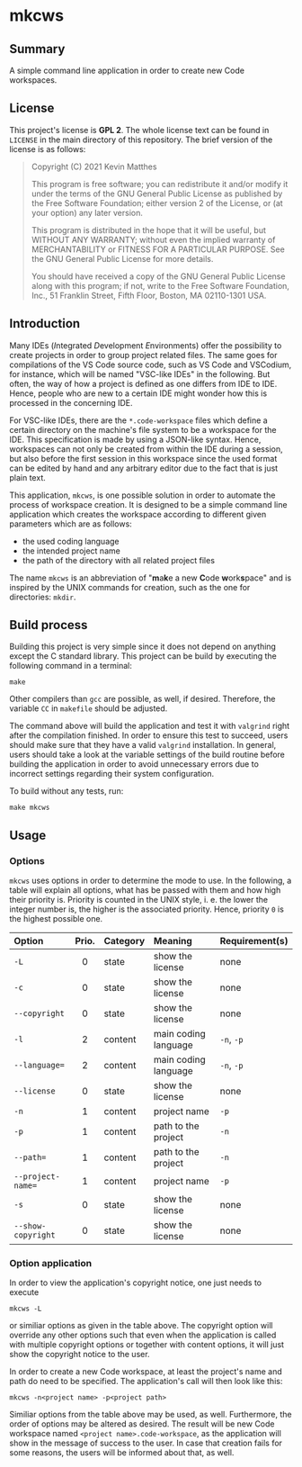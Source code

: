 <!--
    README.md : important information regarding this project.

    See `LICENSE' for full license.
-->

<!--
    Copyright (C) 2021 Kevin Matthes

    This program is free software; you can redistribute it and/or modify
    it under the terms of the GNU General Public License as published by
    the Free Software Foundation; either version 2 of the License, or
    (at your option) any later version.

    This program is distributed in the hope that it will be useful,
    but WITHOUT ANY WARRANTY; without even the implied warranty of
    MERCHANTABILITY or FITNESS FOR A PARTICULAR PURPOSE.  See the
    GNU General Public License for more details.

    You should have received a copy of the GNU General Public License along
    with this program; if not, write to the Free Software Foundation, Inc.,
    51 Franklin Street, Fifth Floor, Boston, MA 02110-1301 USA.
-->

<!----------------------------------------------------------------------------->

# mkcws

## Summary

A simple command line application in order to create new Code workspaces.



## License

This project's license is **GPL 2**.  The whole license text can be found in
`LICENSE` in the main directory of this repository.  The brief version of the
license is as follows:

> Copyright (C) 2021 Kevin Matthes
>
> This program is free software; you can redistribute it and/or modify
> it under the terms of the GNU General Public License as published by
> the Free Software Foundation; either version 2 of the License, or
> (at your option) any later version.
>
> This program is distributed in the hope that it will be useful,
> but WITHOUT ANY WARRANTY; without even the implied warranty of
> MERCHANTABILITY or FITNESS FOR A PARTICULAR PURPOSE.  See the
> GNU General Public License for more details.
>
> You should have received a copy of the GNU General Public License along
> with this program; if not, write to the Free Software Foundation, Inc.,
> 51 Franklin Street, Fifth Floor, Boston, MA 02110-1301 USA.



## Introduction

Many IDEs (*I*ntegrated *D*evelopment *E*nvironments) offer the possibility to
create projects in order to group project related files.  The same goes for
compilations of the VS Code source code, such as VS Code and VSCodium, for
instance, which will be named "VSC-like IDEs" in the following.  But often,
the way of how a project is defined as one differs from IDE to IDE.  Hence,
people who are new to a certain IDE might wonder how this is processed in the
concerning IDE.

For VSC-like IDEs, there are the `*.code-workspace` files which define a
certain directory on the machine's file system to be a workspace for the IDE.
This specification is made by using a JSON-like syntax.  Hence, workspaces can
not only be created from within the IDE during a session, but also before the
first session in this workspace since the used format can be edited by hand and
any arbitrary editor due to the fact that is just plain text.

This application, `mkcws`, is one possible solution in order to automate the
process of workspace creation.  It is designed to be a simple command line
application which creates the workspace according to different given parameters
which are as follows:

* the used coding language
* the intended project name
* the path of the directory with all related project files

The name `mkcws` is an abbreviation of "**m**a**k**e a new **C**ode
**w**ork**s**pace" and is inspired by the UNIX commands for creation, such as
the one for directories: `mkdir`.



## Build process

Building this project is very simple since it does not depend on anything
except the C standard library.  This project can be build by executing the
following command in a terminal:

```
make
```

Other compilers than `gcc` are possible, as well, if desired.  Therefore, the
variable `CC` in `makefile` should be adjusted.

The command above will build the application and test it with `valgrind` right
after the compilation finished.  In order to ensure this test to succeed, users
should make sure that they have a valid `valgrind` installation.  In general,
users should take a look at the variable settings of the build routine before
building the application in order to avoid unnecessary errors due to incorrect
settings regarding their system configuration.

To build without any tests, run:

```
make mkcws
```



## Usage

### Options

`mkcws` uses options in order to determine the mode to use.  In the following,
a table will explain all options, what has be passed with them and how high
their priority is.  Priority is counted in the UNIX style, i. e. the lower the
integer number is, the higher is the associated priority.  Hence, priority `0`
is the highest possible one.

Option              | Prio. | Category  | Meaning               | Requirement(s)
:-------------------|:-----:|:----------|:----------------------|:--------------
`-L`                | 0     | state     | show the license      | none
`-c`                | 0     | state     | show the license      | none
`--copyright`       | 0     | state     | show the license      | none
`-l`                | 2     | content   | main coding language  | `-n`, `-p`
`--language=`       | 2     | content   | main coding language  | `-n`, `-p`
`--license`         | 0     | state     | show the license      | none
`-n`                | 1     | content   | project name          | `-p`
`-p`                | 1     | content   | path to the project   | `-n`
`--path=`           | 1     | content   | path to the project   | `-n`
`--project-name=`   | 1     | content   | project name          | `-p`
`-s`                | 0     | state     | show the license      | none
`--show-copyright`  | 0     | state     | show the license      | none



### Option application

In order to view the application's copyright notice, one just needs to execute

```
mkcws -L
```

or similiar options as given in the table above.  The copyright option will
override any other options such that even when the application is called with
multiple copyright options or together with content options, it will just show
the copyright notice to the user.

In order to create a new Code workspace, at least the project's name and path
do need to be specified.  The application's call will then look like this:

```
mkcws -n<project name> -p<project path>
```

Similiar options from the table above may be used, as well.  Furthermore, the
order of options may be altered as desired.  The result will be new Code
workspace named `<project name>.code-workspace`, as the application will show
in the message of success to the user.  In case that creation fails for some
reasons, the users will be informed about that, as well.
